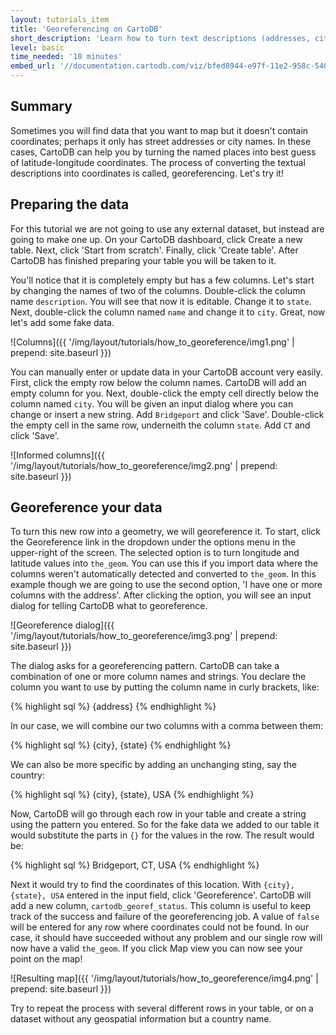 ```yaml
---
layout: tutorials_item
title: 'Georeferencing on CartoDB'
short_description: 'Learn how to turn text descriptions (addresses, cities or country names) into mappable coordinates.'
level: basic
time_needed: '10 minutes'
embed_url: '//documentation.cartodb.com/viz/bfed8944-e97f-11e2-958c-5404a6a683d5/embed_map?title=false&description=false&search=false&shareable=false&cartodb_logo=false&layer_selector=false&scrollwheel=false&sql=&zoom=3&sw_lat=41.064856932068835&sw_lon=-73.992919921875&ne_lat=41.44478523154319&ne_lon=-72.3724365234375&height=300&id=cartodb-1373474835704'
---
```


## Summary

Sometimes you will find data that you want to map but it doesn't contain coordinates; perhaps it only has street addresses or city names. In these cases, CartoDB can help you by turning the named places into best guess of latitude-longitude coordinates. The process of converting the textual descriptions into coordinates is called, georeferencing. Let's try it!

## Preparing the data

For this tutorial we are not going to use any external dataset, but instead are going to make one up. On your CartoDB dashboard, click <span class="ui_element" data-element="new_table">Create a new table</span>. Next, click 'Start from scratch'. Finally, click 'Create table'. After CartoDB has finished preparing your table you will be taken to it.

You'll notice that it is completely empty but has a few columns. Let's start by changing the names of two of the columns. Double-click the column name `description`. You will see that now it is editable. Change it to `state`. Next, double-click the column named `name` and change it to `city`. Great, now let's add some fake data.

![Columns]({{ '/img/layout/tutorials/how_to_georeference/img1.png' | prepend: site.baseurl }})

You can manually enter or update data in your CartoDB account very easily. First, click the <span class="ui_element" data-element="empty_row">empty row</span> below the column names. CartoDB will add an empty column for you. Next, double-click the empty cell directly below the column named `city`. You will be given an <span class="ui_element" data-element="input_dialog">input dialog</span> where you can change or insert a new string. Add `Bridgeport` and click 'Save'. Double-click the empty cell in the same row, underneith the column `state`. Add `CT` and click 'Save'.

![Informed columns]({{ '/img/layout/tutorials/how_to_georeference/img2.png' | prepend: site.baseurl }})

## Georeference your data

To turn this new row into a geometry, we will georeference it. To start, click the <span class="ui_element" data-element="georeference">Georeference</span> link in the dropdown under the options menu in the upper-right of the screen. The selected option is to turn longitude and latitude values into `the_geom`. You can use this if you import data where the columns weren't automatically detected and converted to `the_geom`. In this example though we are going to use the second option, 'I have one or more columns with the address'. After clicking the option, you will see an input dialog for telling CartoDB what to georeference.

![Georeference dialog]({{ '/img/layout/tutorials/how_to_georeference/img3.png' | prepend: site.baseurl }})

The dialog asks for a georeferencing pattern. CartoDB can take a combination of one or more column names and strings. You declare the column you want to use by putting the column name in curly brackets, like:

{% highlight sql %}
{address}
{% endhighlight %}

In our case, we will combine our two columns with a comma between them:

{% highlight sql %}
{city}, {state}
{% endhighlight %}

We can also be more specific by adding an unchanging sting, say the country:

{% highlight sql %}
{city}, {state}, USA
{% endhighlight %}

Now, CartoDB will go through each row in your table and create a string using the pattern you entered. So for the fake data we added to our table it would substitute the parts in `{}` for the values in the row. The result would be:

{% highlight sql %}
Bridgeport, CT, USA
{% endhighlight %}

Next it would try to find the coordinates of this location. With `{city}, {state}, USA` entered in the input field, click 'Georeference'. CartoDB will add a new column, `cartodb_georef_status`. This column is useful to keep track of the success and failure of the georeferencing job. A value of `false` will be entered for any row where coordinates could not be found. In our case, it should have succeeded without any problem and our single row will now have a valid `the_geom`. If you click <span class="ui_element" data-element="map_view">Map view</span> you can now see your point on the map!

![Resulting map]({{ '/img/layout/tutorials/how_to_georeference/img4.png' | prepend: site.baseurl }})

Try to repeat the process with several different rows in your table, or on a dataset without any geospatial information but a country name.
